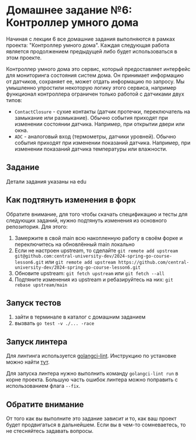 # Домашнее задание №6: Контроллер умного дома

Начиная с лекции 6 все домашние задания выполняются в рамках проекта: "Контроллер умного дома".
Каждая следующая работа является продолжением предыдущей либо будет использоваться в этом проекте.

Контроллер умного дома это сервис, который предоставляет интерфейс для мониторинга состояния систем дома.
Он принимает информацию от датчиков, сохраняет ее, может отдать информацию по запросу.
Мы умышленно упростили некоторую логику этого сервиса, например функционал контроллера ограничен только работой с датчиками двух типов:
- `ContactClosure` - сухие контакты (датчик протечки, переключатель на замыкание или размыкание).
  Обычно события приходят при изменении состоянии датчика. Например, при открытии двери или окна.
- `ADC` - аналоговый вход (термометры, датчики уровней). Обычно события приходят при изменении показаний датчика.
  Например, при изменении показаний датчика температуры или влажности.

## Задание
Детали задания указаны на edu

## Как подтянуть изменения в форк

Обратите внимание, для того чтобы скачать спецификацию и тесты для следующих заданий, нужно подтянуть изменения из основного репозитория.
Для этого:
1. Замержите в свой main всю накопленную работу в своём форке и переключитесь на обновлённый main локально
2. Если не настроен upstream, то сделайте ```git remote add upstream git@github.com:central-university-dev/2024-spring-go-course-lesson6.git``` или ```git remote add upstream https://github.com/central-university-dev/2024-spring-go-course-lesson6.git```
3. Обновите upstream: ```git fetch upstream``` или ```git fetch --all```
4. Подтяните изменения из upstream и ребазируйтесь на них: ```git rebase upstream/main```

## Запуск тестов

1. зайти в терминале в каталог с домашним заданием
2. вызвать ```go test -v ./... -race```

## Запуск линтера

Для линтинга используется [golangci-lint](https://golangci-lint.run/).
Инструкцию по установке можно найти [тут](https://golangci-lint.run/usage/install/).

Для запуска линтера нужно выполнить команду `golangci-lint run` в корне проекта.
Большую часть ошибок линтера можно поправить с использованием флага `--fix`.

## Обратите внимание
От того как вы выполните это задание зависит и то, как ваш проект будет продвигаться в дальнейшем. Если вы в чем-то сомневаетесь, то не стесняйтесь задавать вопросы.
